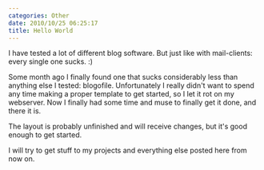 ```yaml
---
categories: Other
date: 2010/10/25 06:25:17
title: Hello World
---
```

I have tested a lot of different blog software.
But just like with mail-clients: every single one sucks. :)

Some month ago I finally found one that sucks considerably less than anything else I tested: blogofile.
Unfortunately I really didn't want to spend any time making a proper template to get started, so I let it rot on my webserver.
Now I finally had some time and muse to finally get it done, and there it is.

The layout is probably unfinished and will receive changes, but it's good enough to get started.

I will try to get stuff to my projects and everything else posted here from now on.
